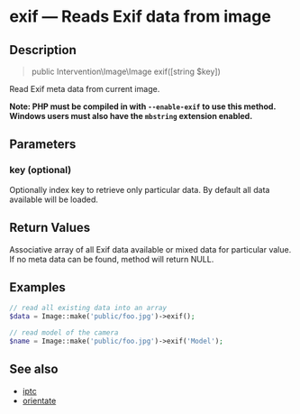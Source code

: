 # exif — Reads Exif data from image

## Description

> public Intervention\Image\Image exif([string $key])

Read Exif meta data from current image.

**Note: PHP must be compiled in with ```--enable-exif``` to use this method. Windows users must also have the ```mbstring``` extension enabled.**

## Parameters

### key (optional)
Optionally index key to retrieve only particular data. By default all data available will be loaded.


## Return Values
Associative array of all Exif data available or mixed data for particular value. If no meta data can be found, method will return NULL.

## Examples

```php
// read all existing data into an array
$data = Image::make('public/foo.jpg')->exif();

// read model of the camera
$name = Image::make('public/foo.jpg')->exif('Model');
```

## See also

- [iptc](/api/iptc)
- [orientate](/api/orientate)
